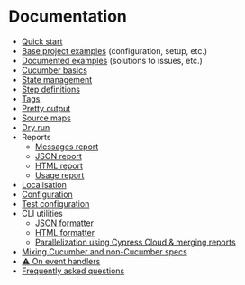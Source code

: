 # Documentation

* [Quick start](quick-start.md)
* [Base project examples](../examples/) (configuration, setup, etc.)
* [Documented examples](./examples) (solutions to issues, etc.)
* [Cucumber basics](cucumber-basics.md)
* [State management](state-management.md)
* [Step definitions](step-definitions.md)
* [Tags](tags.md)
* [Pretty output](pretty-output.md)
* [Source maps](source-maps.md)
* [Dry run](dry-run.md)
* Reports
  * [Messages report](messages-report.md)
  * [JSON report](json-report.md)
  * [HTML report](html-report.md)
  * [Usage report](usage-report.md)
* [Localisation](localisation.md)
* [Configuration](configuration.md)
* [Test configuration](test-configuration.md)
* CLI utilities
  * [JSON formatter](json-formatter.md)
  * [HTML formatter](html-formatter.md)
  * [Parallelization using Cypress Cloud & merging reports](merging-reports.md)
* [Mixing Cucumber and non-Cucumber specs](mixing-types.md)
* [:warning: On event handlers](event-handlers.md)
* [Frequently asked questions](faq.md)
